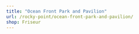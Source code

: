 ```yaml
---
title: "Ocean Front Park and Pavilion"
url: /rocky-point/ocean-front-park-and-pavilion/
shop: Friseur
---
```

